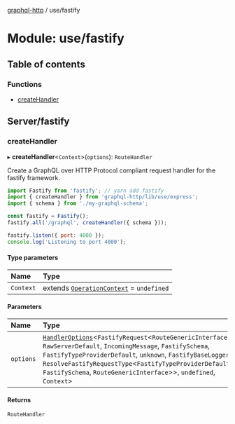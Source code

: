[graphql-http](../README.md) / use/fastify

# Module: use/fastify

## Table of contents

### Functions

- [createHandler](use_fastify.md#createhandler)

## Server/fastify

### createHandler

▸ **createHandler**<`Context`\>(`options`): `RouteHandler`

Create a GraphQL over HTTP Protocol compliant request handler for
the fastify framework.

```js
import Fastify from 'fastify'; // yarn add fastify
import { createHandler } from 'graphql-http/lib/use/express';
import { schema } from './my-graphql-schema';

const fastify = Fastify();
fastify.all('/graphql', createHandler({ schema }));

fastify.listen({ port: 4000 });
console.log('Listening to port 4000');
```

#### Type parameters

| Name | Type |
| :------ | :------ |
| `Context` | extends [`OperationContext`](handler.md#operationcontext) = `undefined` |

#### Parameters

| Name | Type |
| :------ | :------ |
| `options` | [`HandlerOptions`](../interfaces/handler.HandlerOptions.md)<`FastifyRequest`<`RouteGenericInterface`, `RawServerDefault`, `IncomingMessage`, `FastifySchema`, `FastifyTypeProviderDefault`, `unknown`, `FastifyBaseLogger`, `ResolveFastifyRequestType`<`FastifyTypeProviderDefault`, `FastifySchema`, `RouteGenericInterface`\>\>, `undefined`, `Context`\> |

#### Returns

`RouteHandler`
